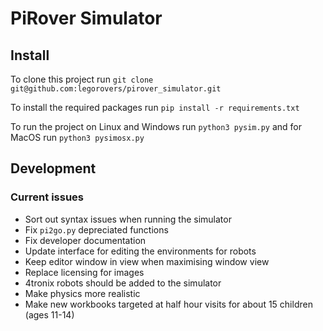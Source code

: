 # PiRover Simulator



## Install

To clone this project run `git clone git@github.com:legorovers/pirover_simulator.git`

To install the required packages run `pip install -r requirements.txt`

To run the project on Linux and Windows run `python3 pysim.py` and for MacOS run `python3 pysimosx.py`


## Development

### Current issues

- Sort out syntax issues when running the simulator
- Fix `pi2go.py` depreciated functions
- Fix developer documentation
- Update interface for editing the environments for robots
- Keep editor window in view when maximising window view
- Replace licensing for images
- 4tronix robots should be added to the simulator
- Make physics more realistic
- Make new workbooks targeted at half hour visits for about 15 children (ages 11-14)
